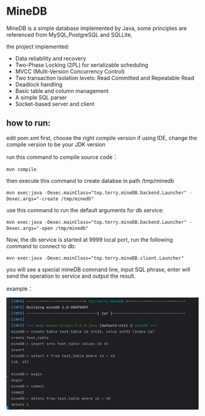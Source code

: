 # MineDB

MineDB is a simple database implemented by Java,
some principles are referenced from MySQL,PostgreSQL and SQLLite,

the project implemented:

* Data reliability and recovery 
* Two-Phase Locking (2PL) for serializable scheduling
* MVCC (Multi-Version Concurrency Control)
* Two transaction isolation levels: Read Committed and Repeatable Read
* Deadlock handling
* Basic table and column management
* A simple SQL parser
* Socket-based server and client


## how to run:

edit pom.xml first, choose the right compile version
if using IDE, change the compile version to be your JDK version

run this command to compile source code：

```shell
mvn compile
```

then execute this command to create databse in path /tmp/minedb 

```shell
mvn exec:java -Dexec.mainClass="top.terry.mineDB.backend.Launcher" -Dexec.args="-create /tmp/minedb"
```

use this command to run the default arguments for db service:

```shell
mvn exec:java -Dexec.mainClass="top.terry.mineDB.backend.Launcher" -Dexec.args="-open /tmp/minedb"
```

Now, the db service is started at 9999 local port, run the following command to connect to db:
```shell
mvn exec:java -Dexec.mainClass="top.terry.mineDB.client.Launcher"
```


you will see a special mineDB command line, input SQL phrase, enter will send the operation to service 
and output the result.

example：


![img_1.png](img_1.png)
